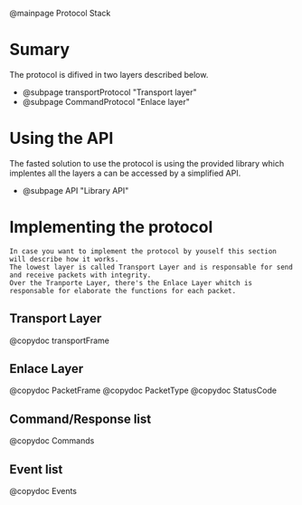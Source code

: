 @mainpage Protocol Stack

# Sumary
The protocol is difived in two layers described below.
 - @subpage transportProtocol "Transport layer"
 - @subpage CommandProtocol "Enlace layer"
 

# Using the API
 The fasted solution to use the protocol is using the provided library which implentes all the layers a can be accessed by a simplified API.
 - @subpage API "Library API"

# Implementing the protocol
    In case you want to implement the protocol by youself this section will describe how it works.
    The lowest layer is called Transport Layer and is responsable for send and receive packets with integrity.
    Over the Tranporte Layer, there's the Enlace Layer whitch is responsable for elaborate the functions for each packet.
## Transport Layer
   @copydoc transportFrame

## Enlace Layer
   @copydoc PacketFrame
   @copydoc PacketType
   @copydoc StatusCode

## Command/Response list   
   @copydoc Commands

## Event list
   @copydoc Events
